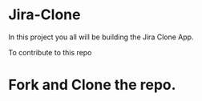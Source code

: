 # Jira-Clone
In this project you all will be building the Jira Clone App.


To contribute to this repo 
# Fork and Clone the repo.
